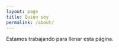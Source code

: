 ```yaml
---
layout: page
title: Quién soy
permalink: /about/
---
```


Estamos trabajando para llenar esta página.

[](mailto:)
